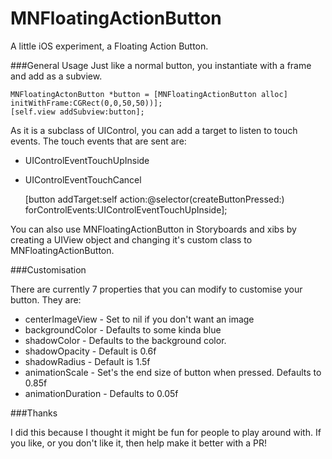# MNFloatingActionButton

A little iOS experiment, a Floating Action Button.

###General Usage
Just like a normal button, you instantiate with a frame and add as a subview.
	
	MNFloatingActonButton *button = [MNFloatingActionButton alloc] initWithFrame:CGRect(0,0,50,50))];
	[self.view addSubview:button];
	
As it is a subclass of UIControl, you can add a target to listen to touch events. The touch events that are sent are:

* UIControlEventTouchUpInside
* UIControlEventTouchCancel

	[button addTarget:self action:@selector(createButtonPressed:) forControlEvents:UIControlEventTouchUpInside];


You can also use MNFloatingActionButton in Storyboards and xibs by creating a UIView object and changing it's custom class to MNFloatingActionButton.
	
###Customisation

There are currently 7 properties that you can modify to customise your button. They are:

* centerImageView - Set to nil if you don't want an image
* backgroundColor - Defaults to some kinda blue
* shadowColor - Defaults to the background color.
* shadowOpacity - Default is 0.6f
* shadowRadius - Default is 1.5f
* animationScale - Set's the end size of button when pressed. Defaults to 0.85f
* animationDuration - Defaults to 0.05f


###Thanks

I did this because I thought it might be fun for people to play around with. If you like, or you don't like it, then help make it better with a PR!
